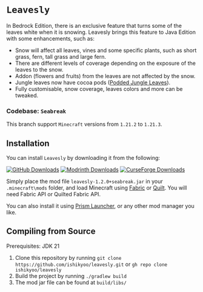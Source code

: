 # `Leavesly`

In Bedrock Edition, there is an exclusive feature that turns some of the leaves white when it is snowing. Leavesly brings this feature to Java Edition with some enhancements, such as:
- Snow will affect all leaves, vines and some specific plants, such as short grass, fern, tall grass and large fern.
- There are different levels of coverage depending on the exposure of the leaves to the snow.
- Addon (flowers and fruits) from the leaves are not affected by the snow.
- Jungle leaves now have cocoa pods ([Podded Jungle Leaves](https://github.com/ishikyoo/podded-jungle-leaves)).
- Fully customisable, snow coverage, leaves colors and more can be tweaked.

### Codebase: `Seabreak`
This branch support `Minecraft` versions from `1.21.2` to `1.21.3`.

## Installation
You can install `Leavesly` by downloading it from the following:

[![GitHub Downloads](https://img.shields.io/github/downloads/ishikyoo/leavesly/total?style=for-the-badge&logo=github&color=F5F5F5)](https://github.com/ishikyoo/leavesly)
[![Modrinth Downloads](https://img.shields.io/modrinth/dt/leavesly?style=for-the-badge&logo=modrinth&color=00AD5B)](https://modrinth.com/mod/leavesly)
[![CurseForge Downloads](https://img.shields.io/curseforge/dt/1109585?style=for-the-badge&logo=curseforge&color=F16436&)](https://www.curseforge.com/minecraft/mc-mods/leavesly)

Simply place the mod file `leavesly-1.2.0+seabreak.jar` in your `.minecraft\mods` folder, and load Minecraft using [Fabric](https://fabricmc.net/use/installer) or [Quilt](https://quiltmc.org/en/install).
You will need Fabric API or Quilted Fabric API.

You can also install it using [Prism Launcher](https://prismlauncher.org), or any other mod manager you like.

## Compiling from Source

Prerequisites: JDK 21

1. Clone this repository by running `git clone https://github.com/ishikyoo/leavesly.git` or `gh repo clone ishikyoo/leavesly`
2. Build the project by running `./gradlew build`
3. The mod jar file can be found at `build/libs/`